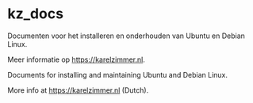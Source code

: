 # kz_docs
Documenten voor het installeren en onderhouden van Ubuntu en Debian Linux.

Meer informatie op https://karelzimmer.nl.

Documents for installing and maintaining Ubuntu and Debian Linux.

More info at https://karelzimmer.nl (Dutch).
